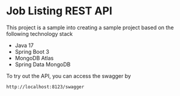 # Job Listing REST API

This project is a sample into creating a sample project based on the following
technology stack
 - Java 17
 - Spring Boot 3
 - MongoDB Atlas
 - Spring Data MongoDB

To try out the API, you can access the swagger by
```text
http://localhost:8123/swagger
```
